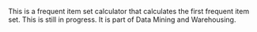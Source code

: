 This is a frequent item set calculator that calculates the first frequent item set.
This is still in progress.
It is part of Data Mining and Warehousing.
